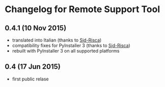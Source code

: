 Changelog for Remote Support Tool
=================================


0.4.1 (10 Nov 2015)
-------------------

-   translated into Italian (thanks to [Sjd-Risca](https://github.com/Sjd-Risca))
-   compatibility fixes for PyInstaller 3 (thanks to [Sjd-Risca](https://github.com/Sjd-Risca)) 
-   rebuilt with PyInstaller 3 on all supported platforms

0.4 (17 Jun 2015)
-----------------

-   first public relase
